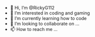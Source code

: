 - 👋 Hi, I’m @RickyG112
- 👀 I’m interested in coding and gaming 
- 🌱 I’m currently learning how to code
- 💞️ I’m looking to collaborate on ...
- 📫 How to reach me ...

<!---
RickyG112/RickyG112 is a ✨ special ✨ repository because its `README.md` (this file) appears on your GitHub profile.
You can click the Preview link to take a look at your changes.
--->
